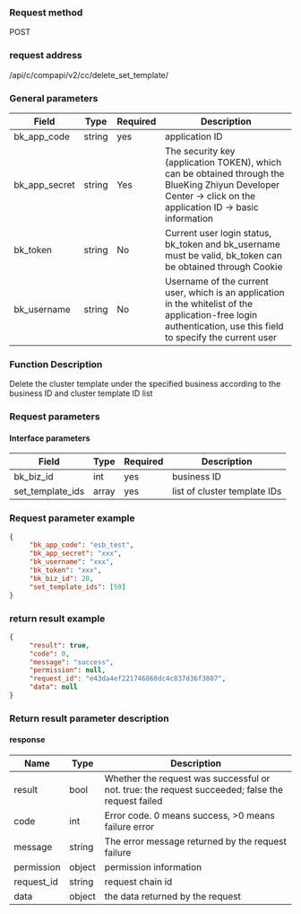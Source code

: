 ### Request method

POST


### request address

/api/c/compapi/v2/cc/delete_set_template/


### General parameters

| Field | Type | Required | Description |
|-----------|------------|--------|------------|
| bk_app_code | string | yes | application ID |
| bk_app_secret| string | Yes | The security key (application TOKEN), which can be obtained through the BlueKing Zhiyun Developer Center -> click on the application ID -> basic information |
| bk_token | string | No | Current user login status, bk_token and bk_username must be valid, bk_token can be obtained through Cookie |
| bk_username | string | No | Username of the current user, which is an application in the whitelist of the application-free login authentication, use this field to specify the current user |


### Function Description

Delete the cluster template under the specified business according to the business ID and cluster template ID list

### Request parameters



#### Interface parameters

| Field | Type | Required | Description |
| -------------------- | ------ | ---- | ------------ |
| bk_biz_id | int | yes | business ID |
| set_template_ids | array | yes | list of cluster template IDs |


### Request parameter example

```json
{
     "bk_app_code": "esb_test",
     "bk_app_secret": "xxx",
     "bk_username": "xxx",
     "bk_token": "xxx",
     "bk_biz_id": 20,
     "set_template_ids": [59]
}
```

### return result example

```json
{
     "result": true,
     "code": 0,
     "message": "success",
     "permission": null,
     "request_id": "e43da4ef221746868dc4c837d36f3807",
     "data": null
}
```

### Return result parameter description

#### response

| Name | Type | Description |
| ------- | ------ | ------------------------------------- |
| result | bool | Whether the request was successful or not. true: the request succeeded; false the request failed |
| code | int | Error code. 0 means success, >0 means failure error |
| message | string | The error message returned by the request failure |
| permission | object | permission information |
| request_id | string | request chain id |
| data | object | the data returned by the request |